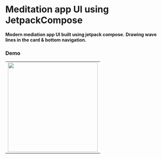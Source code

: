 # Meditation app UI using JetpackCompose

**Modern mediation app UI built using jetpack compose.** 
**Drawing wave lines in the card & bottom navigation.**

### Demo

<table>

  <tr>
    <td><img src="https://github.com/shivarajp/ComposeMeditationApp/blob/master/art/meditationui.gif" width="280" /></td>
</tr>
 </table>

